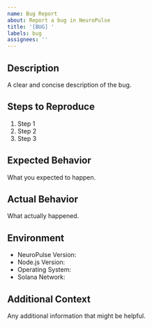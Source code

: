 ```yaml
---
name: Bug Report
about: Report a bug in NeuroPulse
title: '[BUG] '
labels: bug
assignees: ''
---
```


## Description
A clear and concise description of the bug.

## Steps to Reproduce
1. Step 1
2. Step 2
3. Step 3

## Expected Behavior
What you expected to happen.

## Actual Behavior
What actually happened.

## Environment
- NeuroPulse Version:
- Node.js Version:
- Operating System:
- Solana Network:

## Additional Context
Any additional information that might be helpful.
